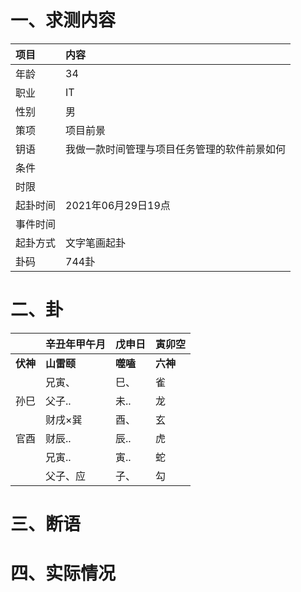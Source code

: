 # 一、求测内容
|项目|内容|
|:-|:-|
|年龄|34|
|职业|IT|
|性别|男|
|策项|项目前景|
|钥语|我做一款时间管理与项目任务管理的软件前景如何|
|条件||
|时限||
|起卦时间|2021年06月29日19点|
|事件时间||
|起卦方式|文字笔画起卦|
|卦码|744卦|

# 二、卦
||辛丑年甲午月|戊申日|寅卯空|
|:-|:-|:-|:-|
|**伏神**|**山雷颐**|**噬嗑**|**六神**|
||兄寅、|巳、|雀|
|孙巳|父子..|未..|龙|
||财戌×巽|酉、|玄|
|官酉|财辰..|辰..|虎|
||兄寅..|寅..|蛇|
||父子、应|子、|勾|


# 三、断语

# 四、实际情况